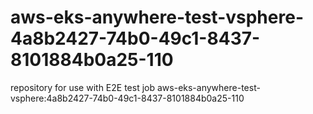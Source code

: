 # aws-eks-anywhere-test-vsphere-4a8b2427-74b0-49c1-8437-8101884b0a25-110
repository for use with E2E test job aws-eks-anywhere-test-vsphere:4a8b2427-74b0-49c1-8437-8101884b0a25-110
